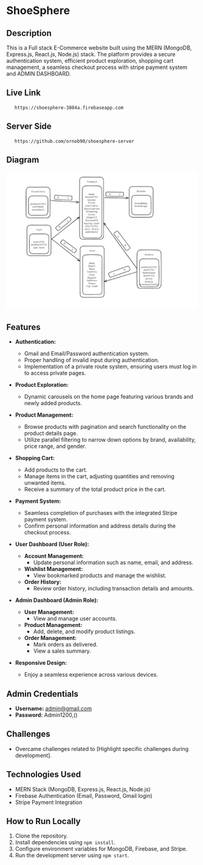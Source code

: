 # ShoeSphere

## Description
This is a Full stack E-Commerce website built using the MERN (MongoDB, Express.js, React.js, Node.js) stack. The platform provides a secure authentication system, efficient product exploration, shopping cart management,  a seamless checkout process with stripe payment system and ADMIN DASHBOARD.
## Live Link
```
   https://shoesphere-3804a.firebaseapp.com
```
## Server Side

```
   https://github.com/ornob90/shoesphere-server
```

## Diagram

![Diagram](https://raw.githubusercontent.com/ornob90/ornob90/main/image_2023-12-10_190029651.png)

## Features
- **Authentication:**
  - Gmail and Email/Password authentication system.
  - Proper handling of invalid input during authentication.
  - Implementation of a private route system, ensuring users must log in to access private pages.

- **Product Exploration:**
  - Dynamic carousels on the home page featuring various brands and newly added products.

- **Product Management:**
  - Browse products with pagination and search functionality on the product details page.
  - Utilize parallel filtering to narrow down options by brand, availability, price range, and gender.

- **Shopping Cart:**
  - Add products to the cart.
  - Manage items in the cart, adjusting quantities and removing unwanted items.
  - Receive a summary of the total product price in the cart.

- **Payment System:**
  - Seamless completion of purchases with the integrated Stripe payment system.
  - Confirm personal information and address details during the checkout process.

- **User Dashboard (User Role):**
  - **Account Management:**
    - Update personal information such as name, email, and address.
  - **Wishlist Management:**
    - View bookmarked products and manage the wishlist.
  - **Order History:**
    - Review order history, including transaction details and amounts.

- **Admin Dashboard (Admin Role):**
  - **User Management:**
    - View and manage user accounts.
  - **Product Management:**
    - Add, delete, and modify product listings.
  - **Order Management:**
    - Mark orders as delivered.
    - View a sales summary.

- **Responsive Design:**
  - Enjoy a seamless experience across various devices.

## Admin Credentials
- **Username:** admin@gmail.com
- **Password:** Admin1200,()

## Challenges
- Overcame challenges related to [Highlight specific challenges during development].

## Technologies Used
- MERN Stack (MongoDB, Express.js, React.js, Node.js)
- Firebase Authentication (Email, Password, Gmail login)
- Stripe Payment Integration

## How to Run Locally
1. Clone the repository.
2. Install dependencies using `npm install`.
3. Configure environment variables for MongoDB, Firebase, and Stripe.
4. Run the development server using `npm start`.


